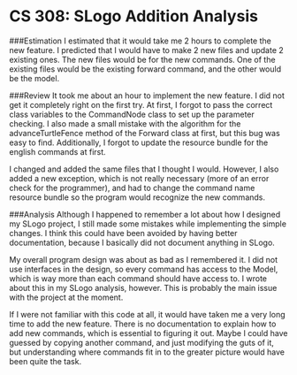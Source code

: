 CS 308: SLogo Addition Analysis
===================

###Estimation
I estimated that it would take me 2 hours to complete the new feature. I predicted that I would have to make 2 new files and update 2 existing ones. The new files would be for the new commands. One of the existing files would be the existing forward command, and the other would be the model.

###Review
It took me about an hour to implement the new feature. I did not get it completely right on the first try. At first, I forgot to pass the correct class variables to the CommandNode class to set up the parameter checking. I also made a small mistake with the algorithm for the advanceTurtleFence method of the Forward class at first, but this bug was easy to find. Additionally, I forgot to update the resource bundle for the english commands at first.

I changed and added the same files that I thought I would. However, I also added a new exception, which is not really necessary (more of an error check for the programmer), and had to change the command name resource bundle so the program would recognize the new commands.

###Analysis
Although I happened to remember a lot about how I designed my SLogo project, I still made some mistakes while implementing the simple changes. I think this could have been avoided by having better documentation, because I basically did not document anything in SLogo. 

My overall program design was about as bad as I remembered it. I did not use interfaces in the design, so every command has access to the Model, which is way more than each command should have access to. I wrote about this in my SLogo analysis, however. This is probably the main issue with the project at the moment.

If I were not familiar with this code at all, it would have taken me a very long time to add the new feature. There is no documentation to explain how to add new commands, which is essential to figuring it out. Maybe I could have guessed by copying another command, and just modifying the guts of it, but understanding where commands fit in to the greater picture would have been quite the task. 
